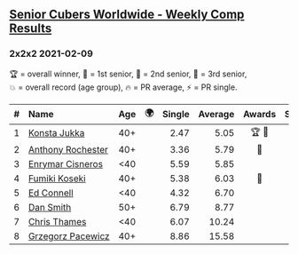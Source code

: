 <style>table {white-space: nowrap;}</style>
<link rel="stylesheet" type="text/css" href="/scw-comp/css/flags.css" />

## [Senior Cubers Worldwide - Weekly Comp Results](/scw-comp/results/)
### 2x2x2 2021-02-09

<span style="white-space: nowrap;">🏆 = overall winner</span>, <span style="white-space: nowrap;">🥇 = 1st senior</span>, <span style="white-space: nowrap;">🥈 = 2nd senior</span>, <span style="white-space: nowrap;">🥉 = 3rd senior</span>, <span style="white-space: nowrap;">💥 = overall record (age group)</span>, <span style="white-space: nowrap;">🔥 = PR average</span>, <span style="white-space: nowrap;">⚡ = PR single</span>.

| # | Name | Age | 🌍 | Single | Average | Awards | Solve 1 | Solve 2 | Solve 3 | Solve 4 | Solve 5 | Video |
| :--: | :-- | :--: | :--: | --: | --: | :--: | --: | --: | --: | --: | --: | :-- |
| 1 | [Konsta Jukka](../../persons/konsta_jukka/222.md) | 40+ | <i class="flag flag-FI" /> | 2.47 | 5.05 | 🏆 🥇 | 7.13 | 4.37 | 9.39 | 3.66 | 2.47 | [Desktop](https://www.facebook.com/events/749806039307047/permalink/753823152238669) / [Mobile](https://m.facebook.com/events/749806039307047?view=permalink&id=753823152238669) |
| 2 | [Anthony Rochester](../../persons/anthony_rochester/222.md) | 40+ | <i class="flag flag-AU" /> | 3.36 | 5.79 | 🥈 | 6.07 | 5.21 | 6.67 | 6.09 | 3.36 | [Desktop](https://www.facebook.com/events/749806039307047/permalink/752301335724184) / [Mobile](https://m.facebook.com/events/749806039307047?view=permalink&id=752301335724184) |
| 3 | [Enrymar Cisneros](../../persons/enrymar_cisneros/222.md) | <40 | <i class="flag flag-VE" /> | 5.59 | 5.85 |  | 5.92 | 5.80 | 6.20 | 5.59 | 5.84 | [Desktop](https://www.facebook.com/events/749806039307047/permalink/753925868895064) / [Mobile](https://m.facebook.com/events/749806039307047?view=permalink&id=753925868895064) |
| 4 | [Fumiki Koseki](../../persons/fumiki_koseki/222.md) | 40+ | <i class="flag flag-JP" /> | 5.38 | 6.03 | 🥉 | 5.38 | 6.38 | 6.01 | 5.97 | 6.10 | [Desktop](https://www.facebook.com/events/749806039307047/permalink/753680098919641) / [Mobile](https://m.facebook.com/events/749806039307047?view=permalink&id=753680098919641) |
| 5 | [Ed Connell](../../persons/ed_connell/222.md) | <40 | <i class="flag flag-IE" /> | 4.32 | 6.70 |  | 6.10 | 4.32 | 7.93 | 6.59 | 7.42 | [Desktop](https://www.facebook.com/events/749806039307047/permalink/753192205635097) / [Mobile](https://m.facebook.com/events/749806039307047?view=permalink&id=753192205635097) |
| 6 | [Dan Smith](../../persons/dan_smith/222.md) | 50+ | <i class="flag flag-US" /> | 6.79 | 8.77 |  | 9.72 | 6.79 | 13.88 | 7.47 | 9.13 | [Desktop](https://www.facebook.com/events/749806039307047/permalink/753492442271740) / [Mobile](https://m.facebook.com/events/749806039307047?view=permalink&id=753492442271740) |
| 7 | [Chris Thames](../../persons/chris_thames/222.md) | <40 | <i class="flag flag-US" /> | 6.07 | 10.24 |  | 11.20 | 7.80 | 11.72 | 12.83 | 6.07 | [Desktop](https://www.facebook.com/events/749806039307047/permalink/752721939015457) / [Mobile](https://m.facebook.com/events/749806039307047?view=permalink&id=752721939015457) |
| 8 | [Grzegorz Pacewicz](../../persons/grzegorz_pacewicz/222.md) | 40+ | <i class="flag flag-PL" /> | 8.86 | 15.58 |  | 24.44 | 9.74 | 13.41 | 8.86 | 23.59 | [Desktop](https://www.facebook.com/events/749806039307047/permalink/751706125783705) / [Mobile](https://m.facebook.com/events/749806039307047?view=permalink&id=751706125783705) |

<!-- Global site tag (gtag.js) - Google Analytics -->
<script async src="https://www.googletagmanager.com/gtag/js?id=UA-86348435-3"></script>
<script>window.dataLayer = window.dataLayer || []; function gtag() {dataLayer.push(arguments);} gtag('js', new Date()); gtag('config', 'UA-86348435-3');</script>
